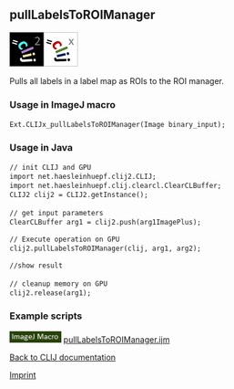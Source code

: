 ## pullLabelsToROIManager
![Image](images/mini_clij2_logo.png)![Image](images/mini_clijx_logo.png)

Pulls all labels in a label map as ROIs to the ROI manager.

### Usage in ImageJ macro
```
Ext.CLIJx_pullLabelsToROIManager(Image binary_input);
```


### Usage in Java
```
// init CLIJ and GPU
import net.haesleinhuepf.clij2.CLIJ;
import net.haesleinhuepf.clij.clearcl.ClearCLBuffer;
CLIJ2 clij2 = CLIJ2.getInstance();

// get input parameters
ClearCLBuffer arg1 = clij2.push(arg1ImagePlus);
```

```
// Execute operation on GPU
clij2.pullLabelsToROIManager(clij, arg1, arg2);
```

```
//show result

// cleanup memory on GPU
clij2.release(arg1);
```




### Example scripts
<a href="https://github.com/clij/clij-advanced-filters/blob/master/src/main/macro/"><img src="images/language_macro.png" height="20"/></a> [pullLabelsToROIManager.ijm](https://github.com/clij/clij-advanced-filters/blob/master/src/main/macro/pullLabelsToROIManager.ijm)  


[Back to CLIJ documentation](https://clij.github.io/)

[Imprint](https://clij.github.io/imprint)
